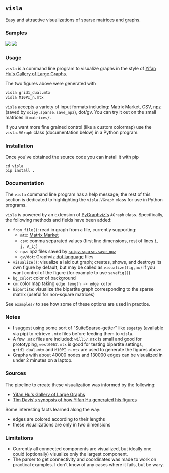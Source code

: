 
## `visla`
Easy and attractive visualizations of sparse matrices and graphs.

### Samples
![](data/images/grid1_dual.png)
![](data/images/M10PI_n.png)


### Usage
`visla` is a command line program to visualize graphs in the style of [Yifan Hu's Gallery of Large Graphs](http://yifanhu.net/GALLERY/GRAPHS/index.html).

The two figures above were generated with
```
visla grid1_dual.mtx
visla M10PI_n.mtx
```

`visla` accepts a variety of input formats including: Matrix Market, CSV, npz (saved by `scipy.sparse.save_npz`), dot/gv.
You can try it out on the small matrices in `matrices/`.

If you want more fine grained control (like a custom colormap) use the `visla.VGraph` class (documentation below) in a Python program.


### Installation
Once you've obtained the source code you can install it with pip
```
cd visla
pip install .
```

### Documentation
The `visla` command line program has a help message; the rest of this section is dedicated to highlighting the `visla.VGraph` class for use in Python programs.

`visla` is powered by an extension of [PyGraphviz's](https://pygraphviz.github.io/documentation/stable/) `AGraph` class.
Specifically, the following methods and fields have been added:
- `from_file()`: read in graph from a file, currently supporting:
  - `mtx`: [Matrix Market](https://math.nist.gov/MatrixMarket/formats.html)
  - `csv`: comma separated values (first line dimensions, rest of lines `i, j, A_ij`)
  - `npz`: npz files saved by [`scipy.sparse.save_npz`](https://docs.scipy.org/doc/scipy/reference/generated/scipy.sparse.save_npz.html)
  - `gv/dot`: Graphviz [dot language](https://graphviz.org/docs/outputs/canon/) files
- `visualize()`: visualize a laid out graph; creates, shows, and destroys its own figure by default, but may be called as `visualize(fig,ax)` if you want control of the figure (for example to use `savefig()`)
- `bg_color`: color of background
- `cm`: color map taking `edge length -> edge color`
- `bipartite`: visualize the bipartite graph corresponding to the sparse matrix (useful for non-square matrices)

See `examples/` to see how some of these options are used in practice.


### Notes

- I suggest using some sort of "SuiteSparse-getter" like [`ssgetpy`](https://github.com/drdarshan/ssgetpy) (available via pip) to retrieve `.mtx` files before feeding them to `visla`.
- A few `.mtx` files are included: `will57.mtx` is small and good for prototyping, `west0067.mtx` is good for testing bipartite settings, `grid1_dual.mtx` and `M10PI_n.mtx` are used to generate the figures above.
- Graphs with about 40000 nodes and 130000 edges can be visualized in under 2 minutes on a laptop.


### Sources

The pipeline to create these visualization was informed by the following:
- [Yifan Hu's Gallery of Large Graphs](http://yifanhu.net/GALLERY/GRAPHS/index.html)
- [Tim Davis's synopsis of how Yifan Hu generated his figures](https://people.engr.tamu.edu/davis/matrices.html)

Some interesting facts learned along the way:
- edges are colored according to their lengths
- these visualizations are only in two dimensions


### Limitations

- Currently all connected components are visualized, but ideally one could (optionally) visualize only the largest component.
- The parser to get connectivity and coordinates was made to work on practical examples.
  I don't know of any cases where it fails, but be wary.
